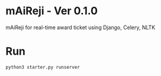 # mAiReji - Ver 0.1.0
mAiReji for real-time award ticket using Django, Celery, NLTK

# Run
```
python3 starter.py runserver 
```
